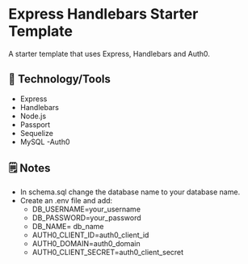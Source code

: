 # Express Handlebars Starter Template

A starter template that uses Express, Handlebars and Auth0.

## &#x1f527; Technology/Tools
- Express
- Handlebars
- Node.js
- Passport
- Sequelize
- MySQL
-Auth0

## 	&#x1f5d2; Notes
- In schema.sql change the database name to your database name.
- Create an .env file and add:
  - DB_USERNAME=your_username
  - DB_PASSWORD=your_password
  - DB_NAME= db_name
  - AUTH0_CLIENT_ID=auth0_client_id
  - AUTH0_DOMAIN=auth0_domain
  - AUTH0_CLIENT_SECRET=auth0_client_secret

